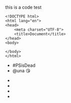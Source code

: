 this is a code test

```
<!DOCTYPE html>
<html lang="en">
<head>
    <meta charset="UTF-8">
    <title>Document</title>
</head>
<body>

</body>
</html>
```

<div class="addtl-info">
    <ul class="metadata">
        <li class="hashtag">#PSisDead</li>
        <li class="handle">@una 😘</li>
    </ul>
    <ul class="caniuse">
        <li class="chrome" data-v="37"></li>
        <li class="ff" data-v="37"></li>
        <li class="ie" data-v="37"></li>
        <li class="safari" data-v="37"></li>
    </ul>
</div>
